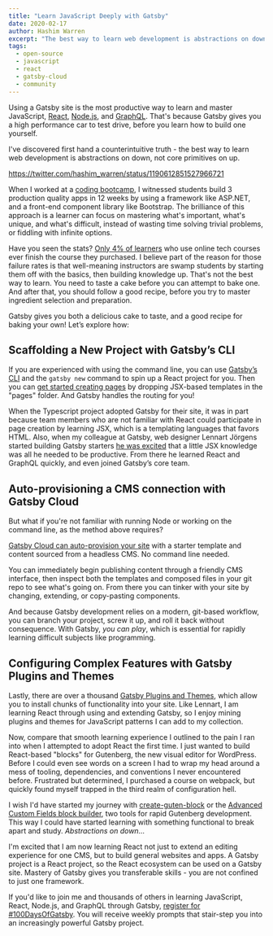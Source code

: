 ```yaml
---
title: "Learn JavaScript Deeply with Gatsby"
date: 2020-02-17
author: Hashim Warren
excerpt: "The best way to learn web development is abstractions on down, not core primitives on up. Gatsby gives you everything you need t get started quickly, while still customizing what you want as you grow."
tags:
  - open-source
  - javascript
  - react
  - gatsby-cloud
  - community
---
```





Using a Gatsby site is the most productive way to learn and master JavaScript, [React](/docs/glossary/react/), [Node.js](/docs/glossary/node), and [GraphQL](/docs/glossary/graphql). That's because Gatsby gives you a high performance car to test drive, before you learn how to build one yourself.

I've discovered first hand a counterintuitive truth - the best way to learn web development is abstractions on down, not core primitives on up.   

https://twitter.com/hashim_warren/status/1190612851527966721

When I worked at a [coding bootcamp](https://www.coderfoundry.com/), I witnessed students build 3 production quality apps in 12 weeks by using a framework like ASP.NET, and a front-end component library like Bootstrap. The brilliance of this approach is a learner can focus on mastering what's important, what's unique, and what's difficult, instead of wasting time solving trivial problems, or fiddling with infinite options.

Have you seen the stats? [Only 4% of learners](https://blog.udacity.com/2019/05/udacity-new-heights.html) who use online tech courses ever finish the course they purchased. I believe part of the reason for those failure rates  is that well-meaning instructors are swamp students by starting them off with the basics, then building knowledge up. That's not the best way to learn. You need to taste a cake before you can attempt to bake one. And after that, you should follow a good recipe, before you try to master ingredient selection and preparation.

Gatsby gives you both a delicious cake to taste, and a good recipe for baking your own! Let’s explore how:

## Scaffolding a New Project with Gatsby’s CLI

If you are experienced with using the command line, you can use [Gatsby’s CLI](/docs/gatsby-cli/) and the `gatsby new` command to spin up a React project for you. Then you can [get started creating pages](/docs/page-creation/) by dropping JSX-based templates in the "pages" folder. And Gatsby handles the routing for you!

When the Typescript project adopted Gatsby for their site, it was in part because team members who are not familiar with React could participate in page creation by learning JSX, which is a templating languages that favors HTML. Also, when my colleague at Gatsby,  web designer Lennart Jörgens started building Gatsby starters [he was excited](https://www.lekoarts.de/blog/wie-gatsby-mit-steigenden-anforderungen-und-faehigkeiten-wachsen-kann) that a little JSX knowledge was all he needed to be productive. From there he learned React and GraphQL quickly, and even joined Gatsby’s core team.

## Auto-provisioning a CMS connection with Gatsby Cloud

But what if you're not familiar with running Node or working on the command line, as the method above requires? 

[Gatsby Cloud can auto-provision your site](https://www.gatsbyjs.com/cloud) with a starter template and content sourced from a headless CMS. No command line needed. 

You can immediately begin publishing content through a friendly CMS interface, then inspect both the templates and composed files in your git repo to see what's going on. From there you can tinker with your site by changing, extending, or copy-pasting components. 

And because Gatsby development relies on a modern, git-based workflow, you can branch your project, screw it up, and roll it back without consequence. With Gatsby, _you can play_, which is essential for rapidly learning difficult subjects like programming.  

## Configuring Complex Features with Gatsby Plugins and Themes

Lastly, there are over a thousand [Gatsby Plugins and Themes](/plugins/), which allow you to install chunks of functionality into your site. Like Lennart, I am learning React through using and extending Gatsby, so I enjoy mining plugins and themes for JavaScript patterns I can add to my collection.

Now, compare that smooth learning experience I outlined to the pain I ran into when I attempted to adopt React the first time.  I just wanted to build React-based "blocks" for Gutenberg, the new visual editor for WordPress. Before I could even see words on a screen I had to wrap my head around a mess of tooling, dependencies, and conventions I never encountered before. Frustrated but determined, I purchased a course on webpack, but quickly found myself trapped in the third realm of configuration hell.

I wish I'd have started my journey with [create-guten-block](https://github.com/ahmadawais/create-guten-block) or the [Advanced Custom Fields block builder](https://www.advancedcustomfields.com/blog/acf-5-8-introducing-acf-blocks-for-gutenberg/), two tools for rapid Gutenberg development. This way I could have started learning with something functional to break apart and study. _Abstractions on down..._

I'm excited that I am now learning React not just to extend an editing experience for one CMS, but to build general websites and apps. A Gatsby project is a React project, so the React ecosystem can be used on a Gatsby site. Mastery of Gatsby gives you transferable skills - you are not confined to just one framework. 

If you'd like to join me and thousands of others in learning JavaScript, React, Node.js, and GraphQL through Gatsby, [register for #100DaysOfGatsby](/blog/100days). You will receive weekly prompts that stair-step you into an increasingly powerful Gatsby project. 


